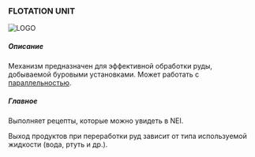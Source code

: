 ### FLOTATION UNIT

![LOGO](https://cdn.discordapp.com/attachments/916393114166525974/939873327336542208/FLOTATION_UNIT.png)

##### Описание

Механизм предназначен для эффективной обработки руды, добываемой буровыми установками. Может работать с [параллельностью](#/mechanics#parallelism).

##### Главное

Выполняет рецепты, которые можно увидеть в NEI.

Выход продуктов при переработки руд зависит от типа используемой жидкости (вода, ртуть и др.).
